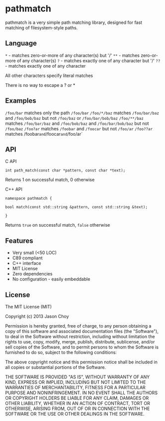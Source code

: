pathmatch
=========

pathmatch is a very simple path matching library, designed for fast matching of filesystem-style paths.

Language
--------

`*` - matches zero-or-more of any character(s) but '/'
`**` - matches zero-or-more of any character(s)
`?` - matches exactly one of any character but '/'
`??` - matches exactly one of any character

All other characters specify literal matches

There is no way to escape a ? or *

Examples
--------

`/foo/bar` matches only the path `/foo/bar`
`/foo/*/baz` matches `/foo/bar/baz` and `/foo/bob/baz` but not `/foo/baz` or `/foo/bar/bob/baz`
`/foo/**/baz` matches `/foo/bar/baz` and `/foo/bob/baz` and `/foo/bar/bob/baz` but not `/foo/baz`
`/foo?ar` matches `/foobar` and `/foocar` but not `/foo/ar`
`/foo??ar` matches /foobar` and `/foocar` and `/foo/ar`

API
---

C API

```
int path_match(const char *pattern, const char *text);
```

Returns 1 on successful match, 0 otherwise

C++ API
```
namespace pathmatch {

bool match(const std::string &pattern, const std::string &text);

}
```

Returns `true` on successful match, `false` otherwise

Features
--------

- Very small (<50 LOC)
- C89 compliant
- C++ interface
- MIT License
- Zero dependencies
- No configuration - easily embeddable

License
-------

The MIT License (MIT)

Copyright (c) 2013 Jason Choy

Permission is hereby granted, free of charge, to any person obtaining a copy of
this software and associated documentation files (the "Software"), to deal in
the Software without restriction, including without limitation the rights to
use, copy, modify, merge, publish, distribute, sublicense, and/or sell copies of
the Software, and to permit persons to whom the Software is furnished to do so, 
subject to the following conditions:

The above copyright notice and this permission notice shall be included in all 
copies or substantial portions of the Software.

THE SOFTWARE IS PROVIDED "AS IS", WITHOUT WARRANTY OF ANY KIND, EXPRESS OR
IMPLIED, INCLUDING BUT NOT LIMITED TO THE WARRANTIES OF MERCHANTABILITY, FITNESS
FOR A PARTICULAR PURPOSE AND NONINFRINGEMENT. IN NO EVENT SHALL THE AUTHORS OR
COPYRIGHT HOLDERS BE LIABLE FOR ANY CLAIM, DAMAGES OR OTHER LIABILITY, WHETHER
IN AN ACTION OF CONTRACT, TORT OR OTHERWISE, ARISING FROM, OUT OF OR IN
CONNECTION WITH THE SOFTWARE OR THE USE OR OTHER DEALINGS IN THE SOFTWARE.
